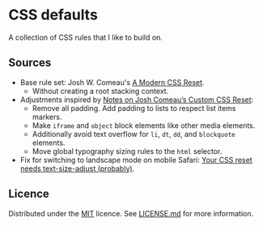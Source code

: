 # CSS defaults

A collection of CSS rules that I like to build on.

## Sources

- Base rule set: Josh W. Comeau's [A Modern CSS Reset](https://www.joshwcomeau.com/css/custom-css-reset/).
    - Without creating a root stacking context.
- Adjustments inspired by [Notes on Josh Comeau’s Custom CSS Reset](https://css-tricks.com/notes-on-josh-comeaus-custom-css-reset):
    - Remove all padding. Add padding to lists to respect list items markers.
    - Make `iframe` and `object` block elements like other media elements.
    - Additionally avoid text overflow for `li`, `dt`, `dd`, and `blockquote` elements.
    - Move global typography sizing rules to the `html` selector.
- Fix for switching to landscape mode on mobile Safari: [Your CSS reset needs text-size-adjust (probably)](https://kilianvalkhof.com/2022/css-html/your-css-reset-needs-text-size-adjust-probably/).

## Licence

Distributed under the [MIT](https://spdx.org/licenses/MIT.html) licence. See [LICENSE.md](./LICENSE.md) for more information.

